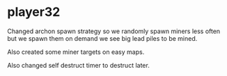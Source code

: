 # player32

Changed archon spawn strategy so we randomly spawn miners less often but we spawn them on demand we see big lead piles to be mined.

Also created some miner targets on easy maps.

Also changed self destruct timer to destruct later.